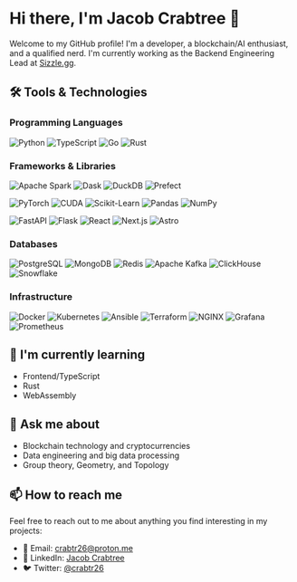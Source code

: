 # Hi there, I'm Jacob Crabtree 👋

Welcome to my GitHub profile! I'm a developer, a blockchain/AI enthusiast, and a qualified nerd. I'm currently working as the Backend Engineering Lead at [Sizzle.gg](https://sizzle.gg).

## 🛠️ Tools & Technologies

### Programming Languages

![Python](https://img.shields.io/badge/-Python-306998?style=flat-square&logo=Python&logoColor=FFD43B)
![TypeScript](https://img.shields.io/badge/-TypeScript-007ACC?style=flat-square&logo=typescript&logoColor=white)
![Go](https://img.shields.io/badge/-Go-00ADD8?style=flat-square&logo=go&logoColor=white)
![Rust](https://img.shields.io/badge/-Rust-000000?style=flat-square&logo=rust&logoColor=white)

### Frameworks & Libraries

![Apache Spark](https://img.shields.io/badge/-Apache%20Spark-E25A1C?style=flat-square&logo=apachespark&logoColor=white)
![Dask](https://img.shields.io/badge/-Dask-306998?style=flat-square&logo=dask&logoColor=FDA061?)
![DuckDB](https://img.shields.io/badge/-DuckDB-000000?style=flat-square&logo=duckdb&logoColor)
![Prefect](https://img.shields.io/badge/-Prefect-000000?style=flat-square&logo=prefect&logoColor=white)

![PyTorch](https://img.shields.io/badge/-PyTorch-EE4C2C?style=flat-square&logo=pytorch&logoColor=white)
![CUDA](https://img.shields.io/badge/-CUDA-76B900?style=flat-square&logo=nvidia&logoColor=white)
![Scikit-Learn](https://img.shields.io/badge/-Scikit%20Learn-F7931E?style=flat-square&logo=scikit-learn&logoColor=007ACC)
![Pandas](https://img.shields.io/badge/-Pandas-150458?style=flat-square&logo=pandas&logoColor=white)
![NumPy](https://img.shields.io/badge/-NumPy-013243?style=flat-square&logo=numpy&logoColor=white)

![FastAPI](https://img.shields.io/badge/-FastAPI-009688?style=flat-square&logo=fastapi&logoColor=white)
![Flask](https://img.shields.io/badge/-Flask-000000?style=flat-square&logo=flask&logoColor=white)
![React](https://img.shields.io/badge/-React-61DAFB?style=flat-square&logo=react&logoColor=black)
![Next.js](https://img.shields.io/badge/-Next.js-000000?style=flat-square&logo=next.js&logoColor=white)
![Astro](https://img.shields.io/badge/-Astro-7E22CE?style=flat-square&logo=astro&logoColor=white)

### Databases

![PostgreSQL](https://img.shields.io/badge/-PostgreSQL-336791?style=flat-square&logo=postgresql&logoColor=white)
![MongoDB](https://img.shields.io/badge/-MongoDB-47A248?style=flat-square&logo=mongodb&logoColor=white)
![Redis](https://img.shields.io/badge/-Redis-DC382D?style=flat-square&logo=redis&logoColor=white)
![Apache Kafka](https://img.shields.io/badge/-Apache%20Kafka-2F2625?style=flat-square&logo=apachekafka)
![ClickHouse](https://img.shields.io/badge/-ClickHouse-2F2625?style=flat-square&logo=clickhouse)
![Snowflake](https://img.shields.io/badge/-Snowflake-007ACC?style=flat-square&logo=snowflake&logoColor=white)

### Infrastructure

![Docker](https://img.shields.io/badge/-Docker-2496ED?style=flat-square&logo=docker&logoColor=white)
![Kubernetes](https://img.shields.io/badge/-Kubernetes-326DE6?style=flat-square&logo=kubernetes&logoColor=white)
![Ansible](https://img.shields.io/badge/-Ansible-EE0000?style=flat-square&logo=ansible&logoColor=white)
![Terraform](https://img.shields.io/badge/-Terraform-7B42BC?style=flat-square&logo=terraform&logoColor=white)
![NGINX](https://img.shields.io/badge/-NGINX-009639?style=flat-square&logo=nginx&logoColor=white)
![Grafana](https://img.shields.io/badge/-Grafana-F46800?style=flat-square&logo=grafana&logoColor=white)
![Prometheus](https://img.shields.io/badge/-Prometheus-E6522C?style=flat-square&logo=prometheus&logoColor=white)

## 🌱 I'm currently learning

- Frontend/TypeScript
- Rust
- WebAssembly

## 💬 Ask me about

- Blockchain technology and cryptocurrencies
- Data engineering and big data processing
- Group theory, Geometry, and Topology

## 📫 How to reach me

Feel free to reach out to me about anything you find interesting in my projects:

- 📧 Email: [crabtr26@proton.me](mailto:crabtr26@proton.me)
- 💼 LinkedIn: [Jacob Crabtree](https://www.linkedin.com/in/jacob-crabtree-7ab72610a/)
- 🐦 Twitter: [@crabtr26](https://x.com/crabtr26)
